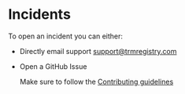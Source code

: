 # Incidents

To open an incident you can either:

- Directly email support [support@trmregistry.com](mailto:support@trmregistry.com)
- Open a GitHub Issue

    Make sure to follow the [Contributing guidelines](CONTRIBUTING.md#finding-the-right-project)
